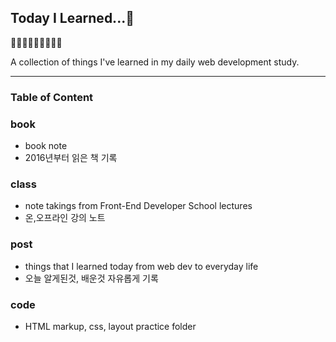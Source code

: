 ## Today I Learned...🌚 

🙂🤗🤔🙂🤗🤔🙂🤗🤔

A collection of things I've learned in my daily web development study.


---
### Table of Content

### book
- book note
- 2016년부터 읽은 책 기록

### class
- note takings from Front-End Developer School lectures
- 온,오프라인 강의 노트

### post
- things that I learned today from web dev to everyday life
- 오늘 알게된것, 배운것 자유롭게 기록

### code
- HTML markup, css, layout practice folder






